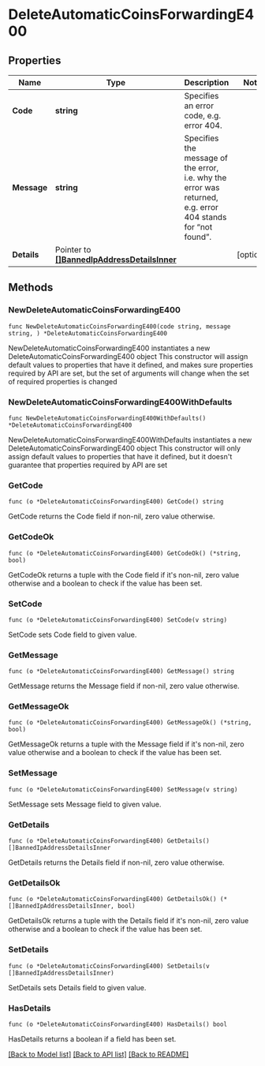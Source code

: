 # DeleteAutomaticCoinsForwardingE400

## Properties

Name | Type | Description | Notes
------------ | ------------- | ------------- | -------------
**Code** | **string** | Specifies an error code, e.g. error 404. | 
**Message** | **string** | Specifies the message of the error, i.e. why the error was returned, e.g. error 404 stands for “not found”. | 
**Details** | Pointer to [**[]BannedIpAddressDetailsInner**](BannedIpAddressDetailsInner.md) |  | [optional] 

## Methods

### NewDeleteAutomaticCoinsForwardingE400

`func NewDeleteAutomaticCoinsForwardingE400(code string, message string, ) *DeleteAutomaticCoinsForwardingE400`

NewDeleteAutomaticCoinsForwardingE400 instantiates a new DeleteAutomaticCoinsForwardingE400 object
This constructor will assign default values to properties that have it defined,
and makes sure properties required by API are set, but the set of arguments
will change when the set of required properties is changed

### NewDeleteAutomaticCoinsForwardingE400WithDefaults

`func NewDeleteAutomaticCoinsForwardingE400WithDefaults() *DeleteAutomaticCoinsForwardingE400`

NewDeleteAutomaticCoinsForwardingE400WithDefaults instantiates a new DeleteAutomaticCoinsForwardingE400 object
This constructor will only assign default values to properties that have it defined,
but it doesn't guarantee that properties required by API are set

### GetCode

`func (o *DeleteAutomaticCoinsForwardingE400) GetCode() string`

GetCode returns the Code field if non-nil, zero value otherwise.

### GetCodeOk

`func (o *DeleteAutomaticCoinsForwardingE400) GetCodeOk() (*string, bool)`

GetCodeOk returns a tuple with the Code field if it's non-nil, zero value otherwise
and a boolean to check if the value has been set.

### SetCode

`func (o *DeleteAutomaticCoinsForwardingE400) SetCode(v string)`

SetCode sets Code field to given value.


### GetMessage

`func (o *DeleteAutomaticCoinsForwardingE400) GetMessage() string`

GetMessage returns the Message field if non-nil, zero value otherwise.

### GetMessageOk

`func (o *DeleteAutomaticCoinsForwardingE400) GetMessageOk() (*string, bool)`

GetMessageOk returns a tuple with the Message field if it's non-nil, zero value otherwise
and a boolean to check if the value has been set.

### SetMessage

`func (o *DeleteAutomaticCoinsForwardingE400) SetMessage(v string)`

SetMessage sets Message field to given value.


### GetDetails

`func (o *DeleteAutomaticCoinsForwardingE400) GetDetails() []BannedIpAddressDetailsInner`

GetDetails returns the Details field if non-nil, zero value otherwise.

### GetDetailsOk

`func (o *DeleteAutomaticCoinsForwardingE400) GetDetailsOk() (*[]BannedIpAddressDetailsInner, bool)`

GetDetailsOk returns a tuple with the Details field if it's non-nil, zero value otherwise
and a boolean to check if the value has been set.

### SetDetails

`func (o *DeleteAutomaticCoinsForwardingE400) SetDetails(v []BannedIpAddressDetailsInner)`

SetDetails sets Details field to given value.

### HasDetails

`func (o *DeleteAutomaticCoinsForwardingE400) HasDetails() bool`

HasDetails returns a boolean if a field has been set.


[[Back to Model list]](../README.md#documentation-for-models) [[Back to API list]](../README.md#documentation-for-api-endpoints) [[Back to README]](../README.md)


